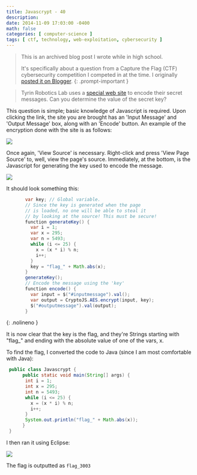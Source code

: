 ```yaml
---
title: Javascrypt - 40
description: 
date: 2014-11-09 17:03:00 -0400
math: false
categories: [ computer-science ]
tags: [ ctf, technology, web-exploitation, cybersecurity ]
---
```

> This is an archived blog post I wrote while in high school.
>
> It's specifically about a question from a Capture the Flag (CTF) cybersecurity competition I competed in at the time. I originally [posted it on Blogger](https://lynkos420.blogspot.com/2014/11/javascrypt-40.html).
{: .prompt-important }

> Tyrin Robotics Lab uses a [special web site](https://picoctf.com/api/autogen/serve/index.html?static=false&pid=b1d725db54a1fb027ea6bbd78f9a7d0b) to encode their secret messages. Can you determine the value of the secret key?

This question is simple; basic knowledge of Javascript is required. Upon clicking the link, the site you are brought has an 'Input Message' and 'Output Message' box, along with an 'Encode' button. An example of the encryption done with the site is as follows:

![](https://blogger.googleusercontent.com/img/b/R29vZ2xl/AVvXsEigZJm9M_MKxZ42VGmUZaJi5zllxZdkQ9EICHcNfzUU_qN1oUWKx8pv6WDQyBLruEs2o09cE2jw19glk2LccWWpddm3hF2tARmAwbn0O8PTClLk_jjrqmZqKsUDczcO2ghzk6Wa0QTUn-g/s1600/Screen+Shot+2014-11-09+at+4.48.00+PM.png)

Once again, 'View Source' is necessary. Right-click and press 'View Page Source' to, well, view the page's source. Immediately, at the bottom, is the Javascript for generating the key used to encode the message.

![](https://blogger.googleusercontent.com/img/b/R29vZ2xl/AVvXsEj2JoTwCl-R_VNQ_ylnU7ZiNCd1-KBkU13Xr_UUEflX0aAEoisz6gG46F5ohK6k2aIz8WoNFhI-_DtfFxLTRKoPF8URrjjSKNTE11sWmqG1fcrzKg5VM1nZrapGp9A20zjW7IJJ8dkW3QE/s1600/Screen+Shot+2014-11-09+at+4.49.22+PM.png)

It should look something this:
```java
       var key; // Global variable.
       // Since the key is generated when the page
       // is loaded, no one will be able to steal it
       // by looking at the source! This must be secure!
       function generateKey() {
         var i = 1;
         var x = 295;
         var n = 5493;
         while (i <= 25) {
           x = (x * i) % n;
           i++;
         }
         key = "flag_" + Math.abs(x);
       }
       generateKey();
       // Encode the message using the 'key'
       function encode() {
         var input = $("#inputmessage").val();
         var output = CryptoJS.AES.encrypt(input, key);
         $("#outputmessage").val(output);
       }
```
{: .nolineno }

It is now clear that the key is the flag, and they're Strings starting with "flag_" and ending with the absolute value of one of the vars, x.

To find the flag, I converted the code to Java (since I am most comfortable with Java):

```java
 public class Javascrypt {  
      public static void main(String[] args) {  
       int i = 1;  
       int x = 295;  
       int n = 5493;  
       while (i <= 25) {  
         x = (x * i) % n;  
         i++;  
       }  
       System.out.println("flag_" + Math.abs(x));  
      }  
 }  
```

I then ran it using Eclipse:

![](https://blogger.googleusercontent.com/img/b/R29vZ2xl/AVvXsEjr5nDEUhCTTr0f95RS7OYnHRUC0EQOANQlfqw5SupfXpnyb2g46GI30VBOcaIXaVs9rU_hZu8u5wKaCHDAu9gFZ5G8VbPhlrHU6aOAgqJBE5QroATGq-KR2_W1YfhtuvUKNm9RY2wldbA/s1600/Screen+Shot+2014-11-09+at+5.01.39+PM.png)

The flag is outputted as `flag_3003`